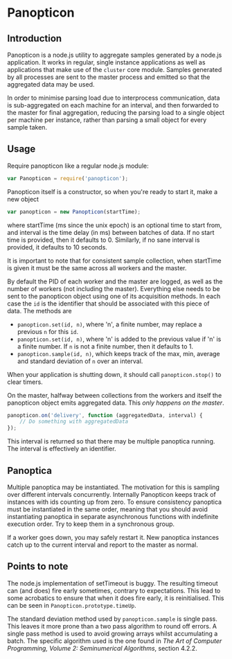 # Panopticon

## Introduction

Panopticon is a node.js utility to aggregate samples generated by a node.js
application. It works in regular, single instance applications as well as
applications that make use of the `cluster` core module. Samples generated
by all processes are sent to the master process and emitted so that the
aggregated data may be used.

In order to minimise parsing load due to interprocess communication, data is
sub-aggregated on each machine for an interval, and then forwarded to the master
for final aggregation, reducing the parsing load to a single object per machine
per instance, rather than parsing a small object for every sample taken.

## Usage

Require panopticon like a regular node.js module:

```javascript
var Panopticon = require('panopticon');
```

Panopticon itself is a constructor, so when you're ready to start it, make a new
object

```javascript
var panopticon = new Panopticon(startTime);
```

where startTime (ms since the unix epoch) is an optional time to start from, and
interval is the time delay (in ms) between batches of data. If no start time is
provided, then it defaults to 0. Similarly, if no sane interval is provided, it
defaults to 10 seconds.

It is important to note that for consistent sample collection, when startTime
is given it must be the same across all workers and the master.

By default the PID of each worker and the master are logged, as well as the
number of workers (not including the master). Everything else needs to be sent
to the panopticon object using one of its acquisition methods. In each case the
`id` is the identifier that should be associated with this piece of data. The
methods are

 - `panopticon.set(id, n)`, where 'n', a finite number, may replace a previous
   `n` for this `id`.
 - `panopticon.set(id, n)`, where 'n' is added to the previous value if 'n' is
    a finite number. If `n` is not a finite number, then it defaults to 1.
 - `panopticon.sample(id, n)`, which keeps track of the max, min, average and
    standard deviation of `n` over an interval.

When your application is shutting down, it should call `panopticon.stop()` to
clear timers.

On the master, halfway between collections from the workers and itself the
panopticon object emits aggregated data. This *only happens on the master*.

```javascript
panopticon.on('delivery', function (aggregatedData, interval) {
	// Do something with aggregatedData
});
```

This interval is returned so that there may be multiple panoptica running. The
interval is effectively an identifier.

## Panoptica
Multiple panoptica may be instantiated. The motivation for this
is sampling over different intervals concurrently. Internally Panopticon keeps
track of instances with ids counting up from zero. To ensure consistency
panoptica must be instantiated in the same order, meaning that you should
avoid instantiating panoptica in separate asynchronous functions with indefinite
execution order. Try to keep them in a synchronous group.

If a worker goes down, you may safely restart it. New panoptica instances catch
up to the current interval and report to the master as normal.

## Points to note

The node.js implementation of setTimeout is buggy. The resulting timeout can
(and does) fire early sometimes, contrary to expectations. This lead to some
acrobatics to ensure that when it does fire early, it is reinitialised. This can
be seen in `Panopticon.prototype.timeUp`.

The standard deviation method used by `panopticon.sample` is single pass. This
leaves it more prone than a two pass algorithm to round off errors. A single
pass method is used to avoid growing arrays whilst accumulating a batch. The
specific algorithm used is the one found in *The Art of Computer Programming,
Volume 2: Seminumerical Algorithms*, section 4.2.2.